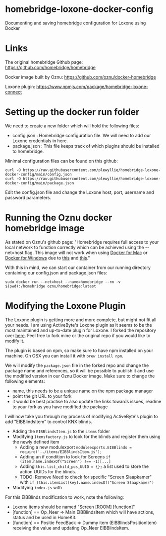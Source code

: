 # homebridge-loxone-docker-config
Documenting and saving homebridge configuration for Loxone using Docker

# Links
The original homebridge Github page: https://github.com/homebridge/homebridge

Docker image built by Oznu: https://github.com/oznu/docker-homebridge

Loxone plugin: https://www.npmjs.com/package/homebridge-loxone-connect

# Setting up the docker run folder
We need to create a new folder which will hold the following files:
- config.json : Homebridge configuration file. We will need to add our Loxone credentials in here.
- package.json : This file keeps track of which plugins should be installed to homebridge.

Minimal configuration files can be found on this github:
```
curl -O https://raw.githubusercontent.com/plewyllie/homebridge-loxone-docker-config/main/config.json
curl -O https://raw.githubusercontent.com/plewyllie/homebridge-loxone-docker-config/main/package.json
```

Edit the config.json file and change the Loxone host, port, username and password parameters.

# Running the Oznu docker homebridge image
As stated on Oznu's github page: "Homebridge requires full access to your local network to function correctly which can be achieved using the --net=host flag. This image will not work when using [Docker for Mac](https://docs.docker.com/docker-for-mac/) or [Docker for Windows](https://docs.docker.com/docker-for-windows/) due to [this](https://github.com/docker/for-mac/issues/68) and [this](https://github.com/docker/for-win/issues/543)."

With this in mind, we can start our container from our running directory containing our config.json and package.json files:

`sudo docker run --net=host --name=homebridge --rm -v $(pwd):/homebridge oznu/homebridge:latest`

# Modifying the Loxone Plugin
The Loxone plugin is getting more and more complete, but might not fit all your needs. I am using ActiveByte's Loxone plugin as it seems to be the most maintained and up-to-date plugin for Loxone. I forked the repository over [here](https://github.com/plewyllie/homebridge-loxone-connect). Feel free to fork mine or the original repo if you would like to modify it.

The plugin is based on npm, so make sure to have npm installed on your machine. On OSX you can install it with `brew install npm`.

We will modify the `package.json` file in the forked repo and change the package name and references, so it will be possible to publish it and use the modified version in our Oznu Docker image. Make sure to change the following elements:
- name, this needs to be a unique name on the npm package manager
- point the git URL to your fork
- it would be best practise to also update the links towards issues, readme to your fork as you have modified the package

I will now take you through my process of modifying ActiveByte's plugin to add "EIBBlindsItem" to control KNX blinds.
* Adding the `EIBBlindsItem.js` to the `items` folder
* Modifying `Itemsfactory.js` to look for the blinds and register them using the newly defined item
  * Adding a new modulexport `moduleexports.EIBBlinds = require('../items/EIBBlindsItem.js');`
  * Adding an if condition to look for Screens `if (item.name.indexOf("Screen") !== -1)[...]`
  * Adding `this.list_child_pos_UUID = {};` a list used to store the action UUIDs for the blinds.
  * TODO: Remove Need to check for specific "Screen Slaapkamer" with `if (this.itemList[key].name.indexOf("Screen Slaapkamer")`
* Modifying `index.js` with 

For this EIBBlinds modification to work, note the following:
* Loxone items should be named "Screen [ROOM] [function]"
* [function] == Op_Neer => Main EIBBlindsItem which will have actions, status and be used in HomeKit.
* [function] == Positie FeedBack => Dummy item (EIBBlindsPositionItem) receiving the value and updating Op_Neer EIBBlindsItem.


